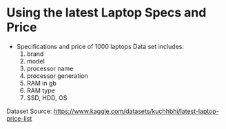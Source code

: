 # Using the latest Laptop Specs and Price 

  * Specifications and price of 1000 laptops 
  Data set includes: 
     1. brand
     2. model
     3. processor name
     4. processor generation
     5. RAM in gb
     6. RAM type
     7. SSD, HDD, OS

Dataset Source: https://www.kaggle.com/datasets/kuchhbhi/latest-laptop-price-list
